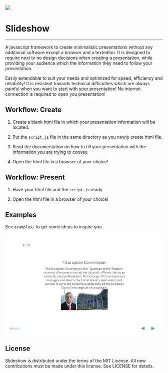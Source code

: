 ![](https://img.shields.io/badge/license-MIT-orange)

# Slideshow

---

A javascript framework to create minimalistic presentations without any additional software except a browser and a texteditor. It is designed to require
next to no design decisions when creating a presentation, while
providing your audience which the information they need to
follow your presentation.

Easily extendable to suit your needs and optimized for speed, efficiency and reliability! It is resistent towards technical difficulties which are always painful when you want to start with your presentation! No internet
connection is required to open you presentation!

## Workflow: Create

1. Create a blank html file in which your presentation information will be located.

2. Put the `script.js` file in the same directory as you newly create html file.

3. Read the documentation on how to fill your presentation
with the information you are trying to convey.

4. Open the html file in a browser of your choice!


## Workflow: Present

1. Have your html file and the `script.js` ready

2. Open the html file in a browser of your choice!

## Examples

See `examples/` to get some ideas to inspire you.

![](examples/example_slide.PNG)

## License

Slideshow is distributed under the terms of the MIT License. All new contributions must be made under this license. See LICENSE for details.
